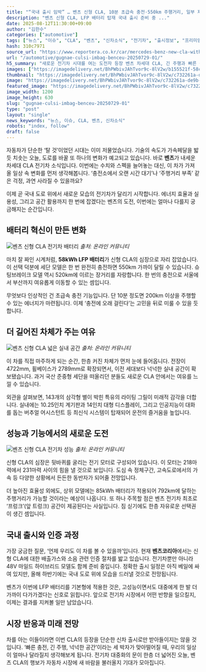 ```yaml
---
title: "“국내 출시 임박” … 벤츠 신형 CLA, 10분 초급속 충전·550km 주행거리, 일부 제원 공개"
description: "벤츠 신형 CLA, LFP 배터리 탑재 국내 출시 준비 중 ..."
date: 2025-08-12T11:30:00+09:00
author: "김한수"
categories: ["automotive"]
tags: ["뉴스", "이슈", "CLA", "벤츠", "신차소식", "전기차", "출시정보", "프리미엄", "충전혁명가속", "세대교체전기세단"]
hash: 310c7971
source_url: "https://www.reportera.co.kr/car/mercedes-benz-new-cla-with-lfp/"
url: "/automotive/gugnae-culsi-imbag-benceu-20250729-01/"
h5_summary: "새로운 전기차 시대를 여는 도전자 등장 벤츠 차세대 CLA, 긴 주행과 빠른 충전의 신기원"
images: ["https://imagedelivery.net/BhPWbivJAhTvor9c-8lV2w/b155521f-58c8-446c-7f8a-3123eba94400/public", "https://imagedelivery.net/BhPWbivJAhTvor9c-8lV2w/5a0e33d6-6a3d-4a81-17f6-bb86703cc600/public", "https://imagedelivery.net/BhPWbivJAhTvor9c-8lV2w/9bd0be9f-e562-415b-0b7f-f2c585b8a400/public", "https://imagedelivery.net/BhPWbivJAhTvor9c-8lV2w/c732261a-de9b-44fd-52e1-171e2d144a00/public"]
thumbnail: "https://imagedelivery.net/BhPWbivJAhTvor9c-8lV2w/c732261a-de9b-44fd-52e1-171e2d144a00/public"
image: "https://imagedelivery.net/BhPWbivJAhTvor9c-8lV2w/c732261a-de9b-44fd-52e1-171e2d144a00/public"
featured_image: "https://imagedelivery.net/BhPWbivJAhTvor9c-8lV2w/c732261a-de9b-44fd-52e1-171e2d144a00/public"
image_width: 1200
image_height: 630
slug: "gugnae-culsi-imbag-benceu-20250729-01"
type: "post"
layout: "single"
news_keywords: "뉴스, 이슈, CLA, 벤츠, 신차소식"
robots: "index, follow"
draft: false
---
```


자동차가 단순한 ‘탈 것’이었던 시대는 이미 저물었습니다. 기술의 속도가 가속페달을 밟듯 치솟는 오늘, 도로를 바꿀 또 하나의 변화가 예고되고 있습니다. 바로 **벤츠**가 내세운 차세대 CLA 전기차 소식입니다. 이번에는 수치와 스펙을 늘어놓는 대신, 이 차가 가져올 일상 속 변화를 먼저 생각해봅니다. ‘충전소에서 오랜 시간 대기’나 ‘주행거리 부족’ 같은 걱정, 과연 사라질 수 있을까요?

이제 곧 국내 도로 위에서 새로운 모습의 전기차가 달리기 시작합니다. 에너지 효율과 실용성, 그리고 공간 활용까지 한 번에 잡겠다는 벤츠의 도전, 이번에는 얼마나 다를지 궁금해지는 순간입니다.

## 배터리 혁신이 만든 변화

![벤츠 신형 CLA 전기차 배터리](https://imagedelivery.net/BhPWbivJAhTvor9c-8lV2w/b155521f-58c8-446c-7f8a-3123eba94400/public)
*출처: 온라인 커뮤니티*


마치 잘 짜인 시계처럼, **58kWh LFP 배터리**가 신형 CLA의 심장으로 자리 잡았습니다. 이 선택 덕분에 세단 모델은 한 번 완전히 충전하면 550km 가까이 달릴 수 있습니다. 슈팅브레이크 모델 역시 520km에 이르는 장거리를 자랑합니다. 한 번의 충전으로 서울에서 부산까지 여유롭게 이동할 수 있는 셈입니다.

무엇보다 인상적인 건 초급속 충전 기능입니다. 단 10분 정도면 200km 이상을 주행할 수 있는 에너지가 마련됩니다. 이제 ‘충전에 오래 걸린다’는 고민을 뒤로 미룰 수 있을 듯합니다.

## 더 길어진 차체가 주는 여유

![벤츠 신형 CLA 넓은 실내 공간](https://imagedelivery.net/BhPWbivJAhTvor9c-8lV2w/9bd0be9f-e562-415b-0b7f-f2c585b8a400/public)
*출처: 온라인 커뮤니티*


이 차를 직접 마주하게 되는 순간, 한층 커진 차체가 먼저 눈에 들어옵니다. 전장이 4722mm, 휠베이스가 2789mm로 확장되면서, 이전 세대보다 넉넉한 실내 공간이 확보됐습니다. 과거 국산 준중형 세단을 떠올리던 분들도 새로운 CLA 안에서는 여유를 느낄 수 있습니다.

외관을 살펴보면, 143개의 삼각형 별이 박힌 특유의 라이팅 그릴이 미래적 감각을 더합니다. 실내에는 10.25인치 계기판과 14인치 대형 디스플레이, 그리고 인공지능이 대화를 돕는 버추얼 어시스턴트 등 최신식 시스템이 탑재되어 운전의 즐거움을 높입니다.

## 성능과 기능에서의 새로운 도전

![벤츠 신형 CLA 전기차 성능](https://imagedelivery.net/BhPWbivJAhTvor9c-8lV2w/5a0e33d6-6a3d-4a81-17f6-bb86703cc600/public)
*출처: 온라인 커뮤니티*


신형 CLA의 심장은 뒷바퀴를 굴리는 전기 모터로 구성되어 있습니다. 이 모터는 218마력에서 231마력 사이의 힘을 낼 것으로 보입니다. 도심 속 정체구간, 고속도로에서의 가속 등 다양한 상황에서 든든한 동반자가 되어줄 전망입니다.

더 높아진 효율성 외에도, 상위 모델에는 85kWh 배터리가 적용되어 792km에 달하는 주행거리가 가능할 것이라는 예상이 나옵니다. 또 하나 주목할 점은 벤츠 전기차 최초로 ‘프렁크’(앞 트렁크) 공간이 제공된다는 사실입니다. 짐 싣기에도 한층 자유로운 선택권이 생긴 셈입니다.

## 국내 출시와 인증 과정

가장 궁금한 질문, ‘언제 우리도 이 차를 볼 수 있을까’입니다. 현재 **벤츠코리아**에서는 신형 CLA에 대한 배출가스와 소음 관련 인증 절차를 밟고 있습니다. 전기차뿐만 아니라 48V 마일드 하이브리드 모델도 함께 준비 중입니다. 정확한 출시 일정은 아직 베일에 싸여 있지만, 올해 하반기에는 국내 도로 위에 모습을 드러낼 것으로 전망됩니다.

벤츠가 이번에 LFP 배터리를 기본형에 적용한 것은, 고성능이면서도 대중에게 한 발 더 가까이 다가가겠다는 신호로 읽힙니다. 앞으로 전기차 시장에서 어떤 반향을 일으킬지, 이제는 결과를 지켜볼 일만 남았습니다.

## 시장 반응과 미래 전망

차를 아는 이들이라면 이번 CLA의 등장을 단순한 신차 출시로만 받아들이지는 않을 것입니다. ‘빠른 충전, 긴 주행, 넉넉한 공간’이라는 세 박자가 맞아떨어질 때, 우리의 일상이 얼마나 달라질지 생각해보게 됩니다. 전기차 대중화의 문이 한층 더 넓어진 오늘, 벤츠 CLA의 행보가 자동차 시장에 새 바람을 불러올지 기대가 모아집니다.
